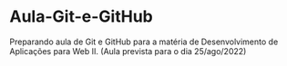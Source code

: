 # Aula-Git-e-GitHub
Preparando aula de Git e GitHub para a matéria de Desenvolvimento de Aplicações para Web II. (Aula prevista para o dia 25/ago/2022)
